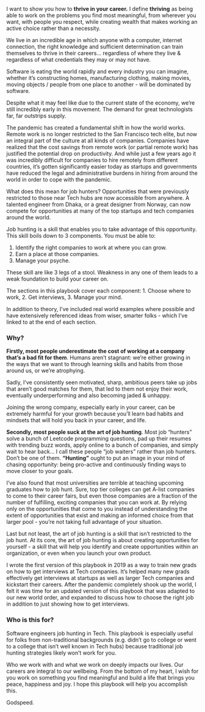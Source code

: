 I want to show you how to **thrive in your career.** I define **thriving** as being able to work on the problems you find most meaningful, from wherever you want, with people you respect, while creating wealth that makes working an active choice rather than a necessity.

We live in an incredible age in which anyone with a computer, internet connection, the right knowledge and sufficient determination can train themselves to thrive in their careers… regardless of where they live & regardless of what credentials they may or may not have.

Software is eating the world rapidly and every industry you can imagine, whether it’s constructing homes, manufacturing clothing, making movies, moving objects / people from one place to another - will be dominated by software.

Despite what it may feel like due to the current state of the economy, we’re still incredibly early in this movement. The demand for great technologists far, far outstrips supply.

The pandemic has created a fundamental shift in how the world works. Remote work is no longer restricted to the San Francisco tech elite, but now an integral part of the culture at all kinds of companies. Companies have realized that the cost savings from remote work (or partial remote work) has justified the potential drop on productivity. And while just a few years ago it was incredibly difficult for companies to hire remotely from different countries, it’s gotten significantly easier today as startups and governments have reduced the legal and administrative burdens in hiring from around the world in order to cope with the pandemic.

What does this mean for job hunters? Opportunities that were previously restricted to those near Tech hubs are now accessible from anywhere. A talented engineer from Dhaka, or a great designer from Norway, can now compete for opportunities at many of the top startups and tech companies around the world.

Job hunting is a skill that enables you to take advantage of this opportunity. This skill boils down to 3 components. You must be able to:

1.  Identify the right companies to work at where you can grow.
2.  Earn a place at those companies.
3.  Manage your psyche.

These skill are like 3 legs of a stool. Weakness in any one of them leads to a weak foundation to build your career on.

The sections in this playbook cover each component: 1. Choose where to work, 2. Get interviews, 3. Manage your mind.

In addition to theory, I’ve included real world examples where possible and have extensively referenced ideas from wiser, smarter folks - which I’ve linked to at the end of each section.

### Why?

**Firstly, most people underestimate the cost of working at a company that’s a bad fit for them**. Humans aren’t stagnant: we’re either growing in the ways that we want to through learning skills and habits from those around us, or we’re atrophying.

Sadly, I’ve consistently seen motivated, sharp, ambitious peers take up jobs that aren’t good matches for them, that led to them not enjoy their work, eventually underperforming and also becoming jaded & unhappy.

Joining the wrong company, especially early in your career, can be extremely harmful for your growth because you’ll learn bad habits and mindsets that will hold you back in your career, and life.

**Secondly, most people suck at the art of job hunting**. Most job “hunters” solve a bunch of Leetcode programming questions, pad up their resumes with trending buzz words, apply online to a bunch of companies, and simply wait to hear back... I call these people “job waiters” rather than job hunters. Don’t be one of them. **“Hunting”** ought to put an image in your mind of chasing opportunity: being pro-active and continuously finding ways to move closer to your goals.

I’ve also found that most universities are terrible at teaching upcoming graduates how to job hunt. Sure, top tier colleges can get A-list companies to come to their career fairs, but even those companies are a fraction of the number of fulfilling, exciting companies that you can work at. By relying only on the opportunities that come to you instead of understanding the extent of opportunities that exist and making an informed choice from that larger pool - you’re not taking full advantage of your situation.

Last but not least, the art of job hunting is a skill that isn’t restricted to the job hunt. At its core, the art of job hunting is about creating opportunities for yourself - a skill that will help you identify and create opportunities within an organization, or even when you launch your own product.

I wrote the first version of this playbook in 2019 as a way to train new grads on how to get interviews at Tech companies. It’s helped many new grads effectively get interviews at startups as well as larger Tech companies and kickstart their careers. After the pandemic completely shook up the world, I felt it was time for an updated version of this playbook that was adapted to our new world order, and expanded to discuss how to choose the right job in addition to just showing how to get interviews.

### Who is this for?

Software engineers job hunting in Tech. This playbook is especially useful for folks from non-traditional backgrounds (e.g. didn’t go to college or went to a college that isn’t well known in Tech hubs) because traditional job hunting strategies likely won’t work for you.

Who we work with and what we work on deeply impacts our lives. Our careers are integral to our wellbeing. From the bottom of my heart, I wish for you work on something you find meaningful and build a life that brings you peace, happiness and joy. I hope this playbook will help you accomplish this.

Godspeed.